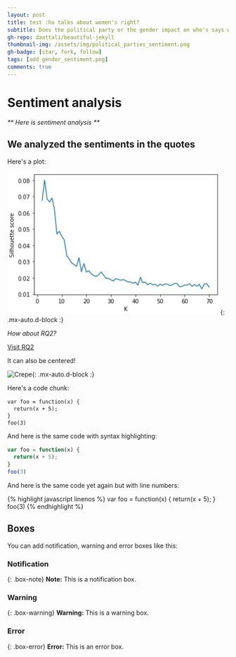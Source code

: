 ```yaml
---
layout: post
title: test :ho talks about women's right?
subtitle: Does the political party or the gender impact on who's says what?
gh-repo: daattali/beautiful-jekyll
thumbnail-img: /assets/img/political_parties_sentiment.png
gh-badge: [star, fork, follow]
tags: [add gender_sentiment.png]
comments: true
---
```


# Sentiment analysis

_** Here is sentiment analysis **_

## We analyzed the sentiments in the quotes

Here's a plot:

![SentimentAnalysis](/assets/img/courbe.jpg){: .mx-auto.d-block :}

_How about RQ2?_

[Visit RQ2](https://unesmu.github.io/RQ2/)

It can also be centered!

![Crepe](https://s3-media3.fl.yelpcdn.com/bphoto/cQ1Yoa75m2yUFFbY2xwuqw/348s.jpg){: .mx-auto.d-block :}

Here's a code chunk:

~~~
var foo = function(x) {
  return(x + 5);
}
foo(3)
~~~

And here is the same code with syntax highlighting:

```javascript
var foo = function(x) {
  return(x + 5);
}
foo(3)
```

And here is the same code yet again but with line numbers:

{% highlight javascript linenos %}
var foo = function(x) {
  return(x + 5);
}
foo(3)
{% endhighlight %}

## Boxes
You can add notification, warning and error boxes like this:

### Notification

{: .box-note}
**Note:** This is a notification box.

### Warning

{: .box-warning}
**Warning:** This is a warning box.

### Error

{: .box-error}
**Error:** This is an error box.

